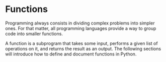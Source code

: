 # Functions

Programming always consists in dividing complex problems into simpler ones. For that matter, all programming languages provide a way to group code into smaller functions.

A function is a subprogram that takes some input, performs a given list of operations on it, and returns the result as an output. The following sections will introduce how to define and document functions in Python.
